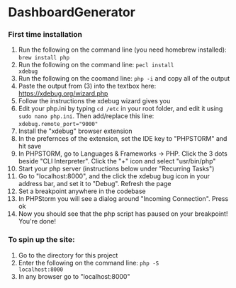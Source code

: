 # DashboardGenerator

### First time installation
1. Run the following on the command line (you need homebrew installed): <code>brew install php</code>
2. Run the following on the command line: <code>pecl install xdebug</code>
3. Run the following on the coomand line: <code>php -i</code> and copy all of the output
4. Paste the output from (3) into the textbox here: https://xdebug.org/wizard.php
5. Follow the instructions the xdebug wizard gives you
6. Edit your php.ini by typing <code>cd /etc</code> in your root folder, and edit it using <code>sudo nano php.ini</code>. Then add/replace this line: <code>xdebug.remote_port="9000"</code>
7. Install the "xdebug" browser extension
8. In the prefernces of the extension, set the IDE key to "PHPSTORM" and hit save
9. In PHPSTORM, go to Languages & Frameworks -> PHP. Click the 3 dots beside "CLI Interpreter". Click the "+" icon and select "usr/bin/php"
10. Start your php server (instructions below under "Recurring Tasks")
11. Go to "localhost:8000", and the click the xdebug bug icon in your address bar, and set it to "Debug". Refresh the page
12. Set a breakpoint anywhere in the codebase
13. In PHPStorm you will see a dialog around "Incoming Connection". Press ok
14. Now you should see that the php script has paused on your breakpoint! You're done!

### To spin up the site:
1. Go to the directory for this project
2. Enter the following on the command line:
    <code>php -S localhost:8000</code> 
3. In any browser go to "localhost:8000"
 
